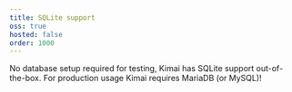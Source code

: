 ```yaml
---
title: SQLite support
oss: true
hosted: false
order: 1000
---
```


No database setup required for testing, Kimai has SQLite support out-of-the-box. 
For production usage Kimai requires MariaDB (or MySQL)!
